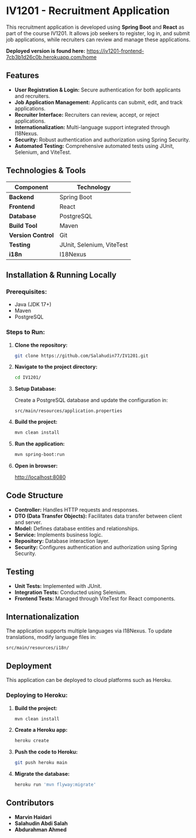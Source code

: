 # IV1201 - Recruitment Application

This recruitment application is developed using **Spring Boot** and **React** as part of the course IV1201. It allows job seekers to register, log in, and submit job applications, while recruiters can review and manage these applications.

**Deployed version is found here:** https://iv1201-frontend-7cb3b1d26c0b.herokuapp.com/home

## Features

- **User Registration & Login:** Secure authentication for both applicants and recruiters.
- **Job Application Management:** Applicants can submit, edit, and track applications.
- **Recruiter Interface:** Recruiters can review, accept, or reject applications.
- **Internationalization:** Multi-language support integrated through I18Nexus.
- **Security:** Robust authentication and authorization using Spring Security.
- **Automated Testing:** Comprehensive automated tests using JUnit, Selenium, and ViteTest.

## Technologies & Tools

| Component           | Technology             |
|---------------------|------------------------|
| **Backend**         | Spring Boot            |
| **Frontend**        | React                  |
| **Database**        | PostgreSQL             |
| **Build Tool**      | Maven                  |
| **Version Control** | Git                    |
| **Testing**         | JUnit, Selenium, ViteTest |
| **i18n**            | I18Nexus               |

## Installation & Running Locally

### Prerequisites:
- Java (JDK 17+)
- Maven
- PostgreSQL

### Steps to Run:

1. **Clone the repository:**
   ```bash
   git clone https://github.com/Salahudin77/IV1201.git
   ```

2. **Navigate to the project directory:**

   ```bash
   cd IV1201/
   ```

3. **Setup Database:**

   Create a PostgreSQL database and update the configuration in:
   ```
   src/main/resources/application.properties
   ```

4. **Build the project:**

   ```bash
   mvn clean install
   ```

5. **Run the application:**

   ```bash
   mvn spring-boot:run
   ```

4. **Open in browser:**

   [http://localhost:8080](http://localhost:8080)

## Code Structure

- **Controller:** Handles HTTP requests and responses.
- **DTO (Data Transfer Objects):** Facilitates data transfer between client and server.
- **Model:** Defines database entities and relationships.
- **Service:** Implements business logic.
- **Repository:** Database interaction layer.
- **Security:** Configures authentication and authorization using Spring Security.

## Testing

- **Unit Tests:** Implemented with JUnit.
- **Integration Tests:** Conducted using Selenium.
- **Frontend Tests:** Managed through ViteTest for React components.

## Internationalization

The application supports multiple languages via I18Nexus. To update translations, modify language files in:

```
src/main/resources/i18n/
```

## Deployment

This application can be deployed to cloud platforms such as Heroku.

### Deploying to Heroku:

1. **Build the project:**

   ```bash
   mvn clean install
   ```

2. **Create a Heroku app:**

   ```bash
   heroku create
   ```

3. **Push the code to Heroku:**

   ```bash
   git push heroku main
   ```

4. **Migrate the database:**

   ```bash
   heroku run 'mvn flyway:migrate'
   ```

## Contributors
- **Marvin Haidari**
- **Salahudin Abdi Salah**
- **Abdurahman Ahmed**

